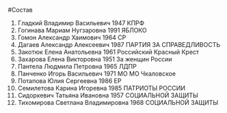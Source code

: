 #Состав
1. Гладкий Владимир Васильевич 1947 КПРФ
2. Гогинава Мариам Нугзаровна 1991 ЯБЛОКО
3. Гомон Александр Хаимович 1964 СР
4. Дагаев Александр Алексеевич 1987 ПАРТИЯ ЗА СПРАВЕДЛИВОСТЬ
5. Закотюк Елена Анатольевна 1961 Российский Красный Крест
6. Захарова Елена Викторовна 1951 За женщин России
7. Пантела Людмила Петровна 1965 ЛДПР
8. Панченко Игорь Васильевич 1971 МО МО Чкаловское
9. Потапова Юлия Сергеевна 1986 ЕР
10. Семилетова Карина Игоревна 1985 ПАТРИОТЫ РОССИИ
11. Сидоркевич Татьяна Ивановна 1957 СОЦИАЛЬНОЙ ЗАЩИТЫ
12. Тихомирова Светлана Владимировна 1968 СОЦИАЛЬНОЙ ЗАЩИТЫ
